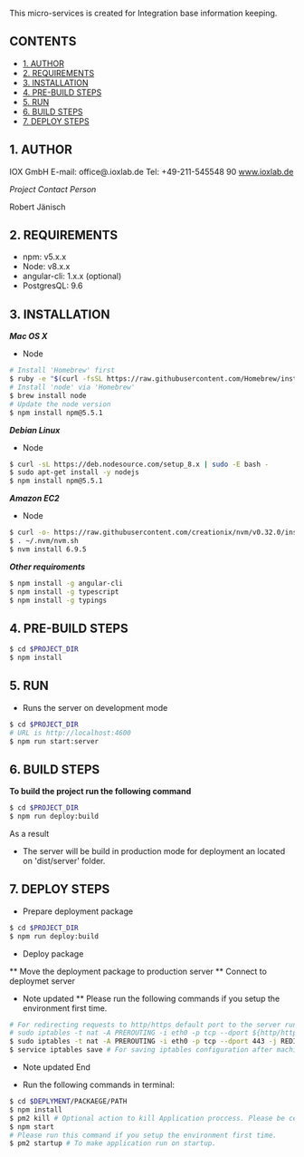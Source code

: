 This micro-services is created for Integration base information keeping.

## CONTENTS
- [1. AUTHOR](#1-author)
- [2. REQUIREMENTS](#2-requirements)
- [3. INSTALLATION](#3-installation)
- [4. PRE-BUILD STEPS](#4-pre-build-steps)
- [5. RUN](#5-run)
- [6. BUILD STEPS](#6-build-steps)
- [7. DEPLOY STEPS](#7-deploy-steps)

## 1. AUTHOR

IOX GmbH 
E-mail: office@.ioxlab.de
Tel: +49-211-545548 90
www.ioxlab.de

*Project Contact Person*

Robert Jänisch

## 2. REQUIREMENTS

- npm: v5.x.x
- Node: v8.x.x
- angular-cli: 1.x.x (optional)
- PostgresQL: 9.6 

## 3. INSTALLATION

***Mac OS X***

* Node

```sh
# Install 'Homebrew' first
$ ruby -e "$(curl -fsSL https://raw.githubusercontent.com/Homebrew/install/master/install)"
# Install 'node' via 'Homebrew'
$ brew install node
# Update the node version
$ npm install npm@5.5.1
```

***Debian Linux***

* Node

```sh
$ curl -sL https://deb.nodesource.com/setup_8.x | sudo -E bash -
$ sudo apt-get install -y nodejs
$ npm install npm@5.5.1
```

***Amazon EC2***

* Node

```sh
$ curl -o- https://raw.githubusercontent.com/creationix/nvm/v0.32.0/install.sh | bash
$ . ~/.nvm/nvm.sh
$ nvm install 6.9.5
```

***Other requiroments***

```sh
$ npm install -g angular-cli
$ npm install -g typescript
$ npm install -g typings
```

## 4. PRE-BUILD STEPS

```sh
$ cd $PROJECT_DIR
$ npm install
```

## 5. RUN

* Runs the server on development mode

```sh
$ cd $PROJECT_DIR
# URL is http://localhost:4600
$ npm run start:server
```

## 6. BUILD STEPS

**To build the project run the following command**
```sh
$ cd $PROJECT_DIR
$ npm run deploy:build 
```
As a result
* The server will be build in production mode for deployment an located on 'dist/server' folder.


## 7. DEPLOY STEPS

* Prepare deployment package

```sh
$ cd $PROJECT_DIR
$ npm run deploy:build 
```

* Deploy package

** Move the deployment package to production server
** Connect to deploymet server

*  Note updated
** Please run the following commands if you setup the environment first time.
```sh
# For redirecting requests to http/https default port to the server running port run the following command with corresponding ports
# sudo iptables -t nat -A PREROUTING -i eth0 -p tcp --dport ${http/https default port} -j REDIRECT --to-port ${port}
$ sudo iptables -t nat -A PREROUTING -i eth0 -p tcp --dport 443 -j REDIRECT --to-port 4600
$ service iptables save # For saving iptables configuration after machine reboot. Should be used one time.
```
*  Note updated End

* Run the following commands in terminal:
```sh
$ cd $DEPLYMENT/PACKAEGE/PATH
$ npm install
$ pm2 kill # Optional action to kill Application proccess. Please be cearful not to kill all processes
$ npm start
# Please run this command if you setup the environment first time.
$ pm2 startup # To make application run on startup.
```

